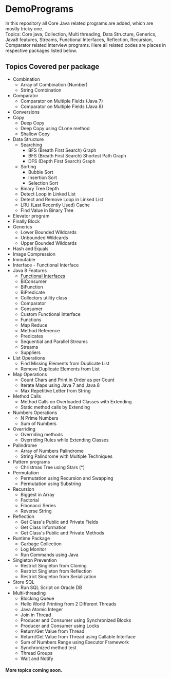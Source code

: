 # DemoPrograms
In this repository all Core Java related programs are added, which are mostly tricky one.  
Topics: Core java, Collection, Multi threading, Data Structure, Generics, Java8 features, Streams, Functional Interfaces, Reflection, Recursion, Comparator related interview programs.
Here all related codes are places in respective packages listed below.  
 
## Topics Covered per package  
- Combination
    - Array of Combination (Number)
    - String Combination
- Comparator
    - Comparator on Multiple Fields (Java 7)
    - Comparator on Multiple Fields (Java 8)
- Conversions
- Copy
    - Deep Copy
    - Deep Copy using CLone method
    - Shallow Copy
- Data Structure
    - Searching
        - BFS (Breath First Search) Graph
        - BFS (Breath First Search) Shortest Path Graph
        - DFS (Depth First Search) Graph
    - Sorting
        - Bubble Sort
        - Insertion Sort
        - Selection Sort
    - Binary Tree Depth
    - Detect Loop in Linked List
    - Detect and Remove Loop in Linked List
    - LRU (Last Recently Used) Cache
    - Find Value in Binary Tree
- Elevator program
- Finally Block
- Generics
    - Lower Bounded Wildcards
    - Unbounded Wildcards
    - Upper Bounded Wildcards
- Hash and Equals
- Image Compression
- Immutable
- Interface - Functional Interface
- Java 8 Features 
    - [Functional Interfaces](https://docs.oracle.com/javase/8/docs/api/java/util/function/package-summary.html)
    - BiConsumer
    - BiFunction
    - BiPredicate
    - Collectors utility class
    - Comparator
    - Consumer
    - Custom Functional Interface
    - Functions
    - Map Reduce
    - Method Reference
    - Predicates
    - Sequential and Parallel Streams
    - Streams
    - Suppliers
- List Operations
    - Find Missing Elements from Duplicate List
    - Remove Duplicate Elements from List  
- Map Operations
    - Count Chars and Print in Order as per Count
    - Iterate Maps using Java 7 and Java 8
    - Max Repetitive Letter from String 
- Method Calls
    - Method Calls on Overloaded Classes with Extending
    - Static method calls by Extending
- Numbers Operations
    - N Prime Numbers
    - Sum of Numbers
- Overriding
    - Overriding methods
    - Overriding Rules while Extending Classes
- Palindrome
    - Array of Numbers Palindrome
    - String Palindrome with Multiple Techniques
- Pattern programs
    - Christmas Tree using Stars (*)
- Permutation
    - Permutation using Recursion and Swapping
    - Permutation using Substring
- Recursion
    - Biggest in Array
    - Factorial
    - Fibonacci Series
    - Reverse String
- Reflection
    - Get Class's Public and Private Fields
    - Get Class Information
    - Get Class's Public and Private Methods
- Runtime Package
    - Garbage Collection
    - Log Monitor
    - Run Commands using Java
- Singleton Prevention
    - Restrict Singleton from Cloning
    - Restrict Singleton from Reflection
    - Restrict Singleton from Serialization
- Store SQL
    - Run SQL Script on Oracle DB
- Multi-threading
    - Blocking Queue
    - Hello World Printing from 2 Different Threads
    - Java Atomic Integer
    - Join in Thread
    - Producer and Consumer using Synchronized Blocks
    - Producer and Consumer using Locks
    - Return/Get Value from Thread
    - Return/Get Value from Thread using Callable Interface
    - Sum of Numbers Range using Executor Framework
    - Synchronized method test
    - Thread Groups
    - Wait and Notify 


#### More topics coming soon.
